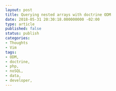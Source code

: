 ```yaml
---
layout: post
title: Querying nested arrays with doctrine ODM
date: 2018-05-31 20:30:18.000000000 -02:00
type: article
published: false
status: publish
categories:
- Thoughts
- Vim
tags:
- ODM,
- doctrine,
- php,
- noSQL,
- data,
- developer,
---
```



